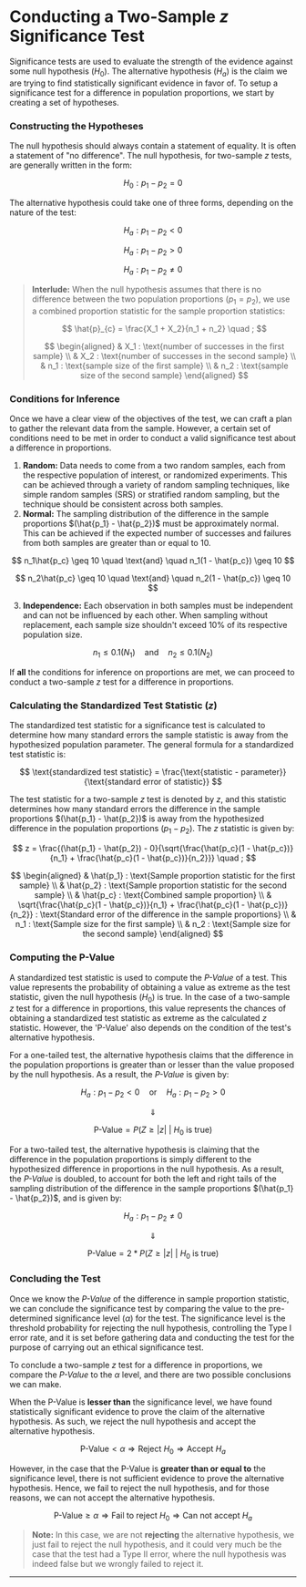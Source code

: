 # Conducting a Two-Sample _z_ Significance Test

Significance tests are used to evaluate the strength of the evidence against some null hypothesis $(H_0)$. The alternative hypothesis $(H_a)$ is the claim we are trying to find statistically significant evidence in favor of. To setup a significance test for a difference in population proportions, we start by creating a set of hypotheses.


### Constructing the Hypotheses

The null hypothesis should always contain a statement of equality. It is often a statement of "no difference". The null hypothesis, for two-sample _z_ tests, are generally written in the form:

$$ H_0 : p_1 - p_2 = 0 $$

The alternative hypothesis could take one of three forms, depending on the nature of the test:

$$ H_a : p_1 - p_2 < 0 $$

$$ H_a : p_1 - p_2 > 0 $$

$$ H_a : p_1 - p_2 \neq 0 $$

> **Interlude:** When the null hypothesis assumes that there is no difference between the two population proportions $(p_1 = p_2)$, we use a combined proportion statistic for the sample proportion statistics:
> 
> $$ \hat{p}_{c} = \frac{X_1 + X_2}{n_1 + n_2} \quad ; $$
> 
> $$ 
\begin{aligned}
& X_1 : \text{number of successes in the first sample} \\
& X_2 : \text{number of successes in the second sample} \\
& n_1 : \text{sample size of the first sample} \\
& n_2 : \text{sample size of the second sample}
\end{aligned}
$$


### Conditions for Inference

Once we have a clear view of the objectives of the test, we can craft a plan to gather the relevant data from the sample. However, a certain set of conditions need to be met in order to conduct a valid significance test about a difference in proportions.

1. **Random:** Data needs to come from a two random samples, each from the respective population of interest, or randomized experiments. This can be achieved through a variety of random sampling techniques, like simple random samples (SRS) or stratified random sampling, but the technique should be consistent across both samples.
2. **Normal:** The sampling distribution of the difference in the sample proportions $(\hat{p_1} - \hat{p_2})$ must be approximately normal. This can be achieved if the expected number of successes and failures from both samples are greater than or equal to 10.

$$ n_1\hat{p_c} \geq 10 \quad \text{and} \quad n_1(1 - \hat{p_c}) \geq 10 $$

$$ n_2\hat{p_c} \geq 10 \quad \text{and} \quad n_2(1 - \hat{p_c}) \geq 10 $$

3. **Independence:** Each observation in both samples must be independent and can not be influenced by each other. When sampling without replacement, each sample size shouldn't exceed 10% of its respective population size.

$$ n_1 \leq 0.1(N_1) \quad \text{and} \quad n_2 \leq 0.1(N_2) $$

If **all** the conditions for inference on proportions are met, we can proceed to conduct a two-sample _z_ test for a difference in proportions.


### Calculating the Standardized Test Statistic $(z)$

The standardized test statistic for a significance test is calculated to determine how many standard errors the sample statistic is away from the hypothesized population parameter. The general formula for a standardized test statistic is:

$$ \text{standardized test statistic} = \frac{\text{statistic - parameter}}{\text{standard error of statistic}} $$

The test statistic for a two-sample _z_ test is denoted by $z$, and this statistic determines how many standard errors the difference in the sample proportions $(\hat{p_1} - \hat{p_2})$ is away from the hypothesized difference in the population proportions $(p_1 - p_2)$. The $z$ statistic is given by:

$$ 
z = \frac{(\hat{p_1} - \hat{p_2}) - 0}{\sqrt{\frac{\hat{p_c}(1 - \hat{p_c})}{n_1} + \frac{\hat{p_c}(1 - \hat{p_c})}{n_2}}} \quad ; 
$$

$$
\begin{aligned}
& \hat{p_1} : \text{Sample proportion statistic for the first sample} \\
& \hat{p_2} : \text{Sample proportion statistic for the second sample} \\
& \hat{p_c} : \text{Combined sample proportion} \\
& \sqrt{\frac{\hat{p_c}(1 - \hat{p_c})}{n_1} + \frac{\hat{p_c}(1 - \hat{p_c})}{n_2}} : \text{Standard error of the difference in the sample proportions} \\
& n_1 : \text{Sample size for the first sample} \\
& n_2 : \text{Sample size for the second sample}
\end{aligned}
$$


### Computing the P-Value

A standardized test statistic is used to compute the _P-Value_ of a test. This value represents the probability of obtaining a value as extreme as the test statistic, given the null hypothesis $(H_0)$ is true. In the case of a two-sample _z_ test for a difference in proportions, this value represents the chances of obtaining a standardized test statistic as extreme as the calculated $z$ statistic. However, the 'P-Value' also depends on the condition of the test's alternative hypothesis. 

For a one-tailed test, the alternative hypothesis claims that the difference in the population proportions is greater than or lesser than the value proposed by the null hypothesis. As a result, the _P-Value_ is given by:

$$ H_a : p_1 - p_2 < 0 \quad \text{or} \quad H_a : p_1 - p_2 > 0$$

$$ \Downarrow $$

$$ \text{P-Value} = P\left( Z \geq |z| \ \middle| \ H_0 \text{ is true} \right) $$

For a two-tailed test, the alternative hypothesis is claiming that the difference in the population proportions is simply different to the hypothesized difference in proportions in the null hypothesis. As a result, the _P-Value_ is doubled, to account for both the left and right tails of the sampling distribution of the difference in the sample proportions $(\hat{p_1} - \hat{p_2})$, and is given by:

$$ H_a : p_1 - p_2 \neq 0 $$

$$ \Downarrow $$

$$ \text{P-Value} = 2 * P\left( Z \geq |z| \ \middle| \ H_0 \text{ is true} \right) $$


### Concluding the Test

Once we know the _P-Value_ of the difference in sample proportion statistic, we can conclude the significance test by comparing the value to the pre-determined significance level $(\alpha)$ for the test. The significance level is the threshold probability for rejecting the null hypothesis, controlling the Type I error rate, and it is set before gathering data and conducting the test for the purpose of carrying out an ethical significance test. 

To conclude a two-sample _z_ test for a difference in proportions, we compare the _P-Value_ to the $\alpha$ level, and there are two possible conclusions we can make.

When the P-Value is **lesser than** the significance level, we have found statistically significant evidence to prove the claim of the alternative hypothesis. As such, we reject the null hypothesis and accept the alternative hypothesis.

$$ \text{P-Value} < \alpha \Longrightarrow \text{Reject } H_0 \Longrightarrow \text{Accept } H_a $$

However, in the case that the P-Value is **greater than or equal to** the significance level, there is not sufficient evidence to prove the alternative hypothesis. Hence, we fail to reject the null hypothesis, and for those reasons, we can not accept the alternative hypothesis.

$$ \text{P-Value} \geq \alpha \Longrightarrow \text{Fail to reject } H_0 \Longrightarrow \text{Can not accept } H_a $$

> **Note:** In this case, we are not **rejecting** the alternative hypothesis, we just fail to reject the null hypothesis, and it could very much be the case that the test had a Type II error, where the null hypothesis was indeed false but we wrongly failed to reject it.

---